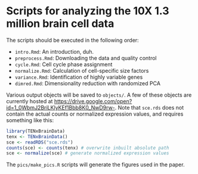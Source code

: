 # Scripts for analyzing the 10X 1.3 million brain cell data

The scripts should be executed in the following order:

- `intro.Rmd`: An introduction, duh.
- `preprocess.Rmd`: Downloading the data and quality control
- `cycle.Rmd`: Cell cycle phase assignment
- `normalize.Rmd`: Calculation of cell-specific size factors
- `variance.Rmd`: Identification of highly variable genes
- `dimred.Rmd`: Dimensionality reduction with randomized PCA 

Various output objects will be saved to `objects/`.
A few of these objects are currently hosted at https://drive.google.com/open?id=1_0WbmJ2BriLKlyKEf1Bbb8K0_NwD9rw-.
Note that `sce.rds` does not contain the actual counts or normalized expression values, and requires something like this:

```r
library(TENxBrainData)
tenx <- TENxBrainData()
sce <- readRDS("sce.rds")
counts(sce) <- counts(tenx) # overwrite inbuilt absolute path
sce <- normalize(sce) # generate normalized expression values
```

The `pics/make_pics.R` scripts will generate the figures used in the paper.
